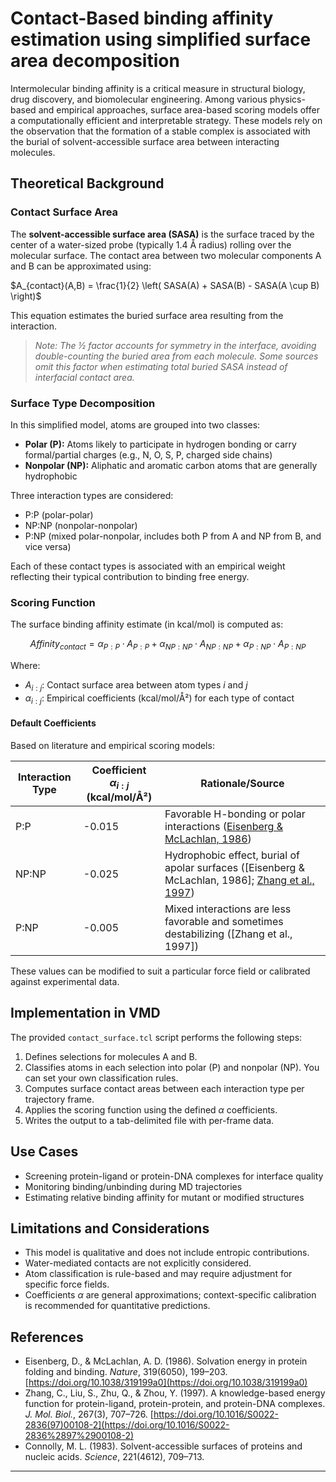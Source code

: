 # Contact-Based binding affinity estimation using simplified surface area decomposition

Intermolecular binding affinity is a critical measure in structural biology, drug discovery, and biomolecular engineering. Among various physics-based and empirical approaches, surface area-based scoring models offer a computationally efficient and interpretable strategy. These models rely on the observation that the formation of a stable complex is associated with the burial of solvent-accessible surface area between interacting molecules.

## Theoretical Background

### Contact Surface Area

The **solvent-accessible surface area (SASA)** is the surface traced by the center of a water-sized probe (typically 1.4 Å radius) rolling over the molecular surface. The contact area between two molecular components A and B can be approximated using:

$A_{contact}(A,B) = \frac{1}{2} \left( SASA(A) + SASA(B) - SASA(A \cup B) \right)$

This equation estimates the buried surface area resulting from the interaction.

> *Note: The ½ factor accounts for symmetry in the interface, avoiding double-counting the buried area from each molecule. Some sources omit this factor when estimating total buried SASA instead of interfacial contact area.*

### Surface Type Decomposition

In this simplified model, atoms are grouped into two classes:

* **Polar (P):** Atoms likely to participate in hydrogen bonding or carry formal/partial charges (e.g., N, O, S,  P, charged side chains)
* **Nonpolar (NP):** Aliphatic and aromatic carbon atoms that are generally hydrophobic

Three interaction types are considered:

* P\:P (polar-polar)
* NP\:NP (nonpolar-nonpolar)
* P\:NP (mixed polar-nonpolar, includes both P from A and NP from B, and vice versa)

Each of these contact types is associated with an empirical weight reflecting their typical contribution to binding free energy.

### Scoring Function

The surface binding affinity estimate (in kcal/mol) is computed as:

$$
Affinity_{contact} = \alpha_{P:P} \cdot A_{P:P} + \alpha_{NP:NP} \cdot A_{NP:NP} + \alpha_{P:NP} \cdot A_{P:NP}
$$

Where:

* $A_{i:j}$: Contact surface area between atom types $i$ and $j$
* $\alpha_{i:j}$: Empirical coefficients (kcal/mol/Å²) for each type of contact

#### Default Coefficients

Based on literature and empirical scoring models:

| Interaction Type | Coefficient $\alpha_{i:j}$ (kcal/mol/Å²) | Rationale/Source                                                                                                                                        |
| ---------------- | ---------------------------------------- | ------------------------------------------------------------------------------------------------------------------------------------------------------- |
| P\:P             | -0.015                                   | Favorable H-bonding or polar interactions ([Eisenberg & McLachlan, 1986](https://doi.org/10.1038/319199a0))                                             |
| NP\:NP           | -0.025                                   | Hydrophobic effect, burial of apolar surfaces (\[Eisenberg & McLachlan, 1986]; [Zhang et al., 1997](https://doi.org/10.1016/S0022-2836%2897%2900108-2)) |
| P\:NP            | -0.005                                   | Mixed interactions are less favorable and sometimes destabilizing (\[Zhang et al., 1997])                                                               |

These values can be modified to suit a particular force field or calibrated against experimental data.

## Implementation in VMD

The provided `contact_surface.tcl` script performs the following steps:

1. Defines selections for molecules A and B.
2. Classifies atoms in each selection into polar (P) and nonpolar (NP). You can set your own classification rules.
3. Computes surface contact areas between each interaction type per trajectory frame.
4. Applies the scoring function using the defined $\alpha$ coefficients.
5. Writes the output to a tab-delimited file with per-frame data.


## Use Cases

* Screening protein-ligand or protein-DNA complexes for interface quality
* Monitoring binding/unbinding during MD trajectories
* Estimating relative binding affinity for mutant or modified structures

## Limitations and Considerations

* This model is qualitative and does not include entropic contributions.
* Water-mediated contacts are not explicitly considered.
* Atom classification is rule-based and may require adjustment for specific force fields.
* Coefficients $\alpha$ are general approximations; context-specific calibration is recommended for quantitative predictions.

## References

* Eisenberg, D., & McLachlan, A. D. (1986). Solvation energy in protein folding and binding. *Nature*, 319(6050), 199–203. [https://doi.org/10.1038/319199a0](https://doi.org/10.1038/319199a0)
* Zhang, C., Liu, S., Zhu, Q., & Zhou, Y. (1997). A knowledge-based energy function for protein-ligand, protein-protein, and protein-DNA complexes. *J. Mol. Biol.*, 267(3), 707–726. [https://doi.org/10.1016/S0022-2836(97)00108-2](https://doi.org/10.1016/S0022-2836%2897%2900108-2)
* Connolly, M. L. (1983). Solvent-accessible surfaces of proteins and nucleic acids. *Science*, 221(4612), 709–713.

---

